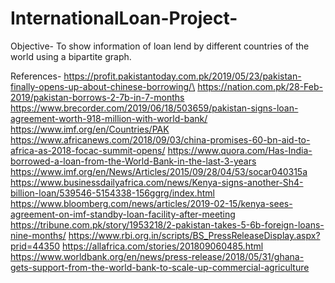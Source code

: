 # InternationalLoan-Project-

Objective-
To show information of loan lend by different countries of the world using a bipartite graph.

References- 
https://profit.pakistantoday.com.pk/2019/05/23/pakistan-finally-opens-up-about-chinese-borrowing/\
https://nation.com.pk/28-Feb-2019/pakistan-borrows-2-7b-in-7-months
https://www.brecorder.com/2019/06/18/503659/pakistan-signs-loan-agreement-worth-918-million-with-world-bank/ 
https://www.imf.org/en/Countries/PAK
https://www.africanews.com/2018/09/03/china-promises-60-bn-aid-to-africa-as-2018-focac-summit-opens/
https://www.quora.com/Has-India-borrowed-a-loan-from-the-World-Bank-in-the-last-3-years
https://www.imf.org/en/News/Articles/2015/09/28/04/53/socar040315a
https://www.businessdailyafrica.com/news/Kenya-signs-another-Sh4-billion-loan/539546-5154338-156ggrg/index.html
https://www.bloomberg.com/news/articles/2019-02-15/kenya-sees-agreement-on-imf-standby-loan-facility-after-meeting
https://tribune.com.pk/story/1953218/2-pakistan-takes-5-6b-foreign-loans-nine-months/
https://www.rbi.org.in/scripts/BS_PressReleaseDisplay.aspx?prid=44350
https://allafrica.com/stories/201809060485.html
https://www.worldbank.org/en/news/press-release/2018/05/31/ghana-gets-support-from-the-world-bank-to-scale-up-commercial-agriculture
